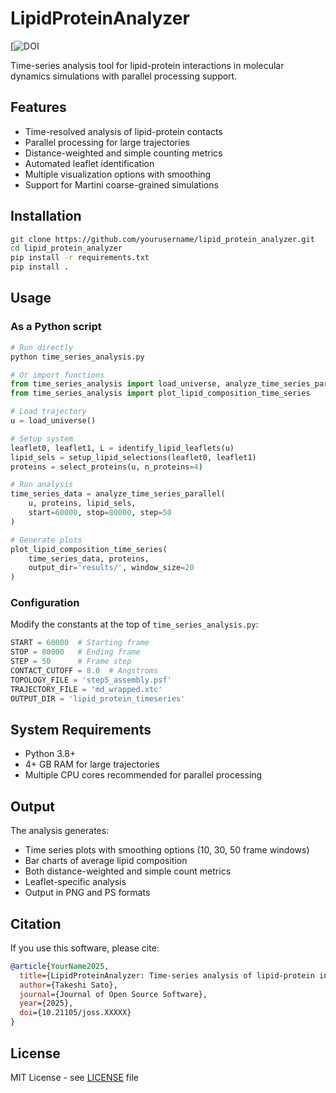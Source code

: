 # LipidProteinAnalyzer

[![DOI](https://doi.org/10.5281/zenodo.16756837)

Time-series analysis tool for lipid-protein interactions in molecular dynamics simulations with parallel processing support.

## Features

- Time-resolved analysis of lipid-protein contacts
- Parallel processing for large trajectories
- Distance-weighted and simple counting metrics
- Automated leaflet identification
- Multiple visualization options with smoothing
- Support for Martini coarse-grained simulations

## Installation

```bash
git clone https://github.com/yourusername/lipid_protein_analyzer.git
cd lipid_protein_analyzer
pip install -r requirements.txt
pip install .
```

## Usage

### As a Python script

```python
# Run directly
python time_series_analysis.py

# Or import functions
from time_series_analysis import load_universe, analyze_time_series_parallel
from time_series_analysis import plot_lipid_composition_time_series

# Load trajectory
u = load_universe()

# Setup system
leaflet0, leaflet1, L = identify_lipid_leaflets(u)
lipid_sels = setup_lipid_selections(leaflet0, leaflet1)
proteins = select_proteins(u, n_proteins=4)

# Run analysis
time_series_data = analyze_time_series_parallel(
    u, proteins, lipid_sels, 
    start=60000, stop=80000, step=50
)

# Generate plots
plot_lipid_composition_time_series(
    time_series_data, proteins, 
    output_dir='results/', window_size=20
)
```

### Configuration

Modify the constants at the top of `time_series_analysis.py`:

```python
START = 60000  # Starting frame
STOP = 80000   # Ending frame
STEP = 50      # Frame step
CONTACT_CUTOFF = 8.0  # Angstroms
TOPOLOGY_FILE = 'step5_assembly.psf'
TRAJECTORY_FILE = 'md_wrapped.xtc'
OUTPUT_DIR = 'lipid_protein_timeseries'
```

## System Requirements

- Python 3.8+
- 4+ GB RAM for large trajectories
- Multiple CPU cores recommended for parallel processing

## Output

The analysis generates:
- Time series plots with smoothing options (10, 30, 50 frame windows)
- Bar charts of average lipid composition
- Both distance-weighted and simple count metrics
- Leaflet-specific analysis
- Output in PNG and PS formats

## Citation

If you use this software, please cite:

```bibtex
@article{YourName2025,
  title={LipidProteinAnalyzer: Time-series analysis of lipid-protein interactions in molecular dynamics simulations},
  author={Takeshi Sato},
  journal={Journal of Open Source Software},
  year={2025},
  doi={10.21105/joss.XXXXX}
}
```

## License

MIT License - see [LICENSE](LICENSE) file